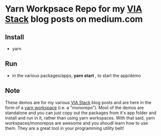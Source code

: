 # Yarn Workpsace Repo for my [VIA Stack](https://medium.com/@bradpillow/the-via-stack-vue-ionic-appsync-bfc251ee6de6) blog posts on medium.com

## Install

- yarn

## Run

- in the various packages/apps, **yarn start** , to start the app/demo

## Note

These demos are for my various [VIA Stack](https://medium.com/@bradpillow/the-via-stack-vue-ionic-appsync-bfc251ee6de6) blog posts and are here in the form of a [yarn workspace](https://yarnpkg.com/en/docs/workspaces) (i.e. a "monorepo"). Most of the demos are standalone and you can just copy out the packages from it's app folder and install and run in it, rather than using yarn workspaces. With that said, yarn workspaces/monorepos are awesome and you shoudl learn how to use them. They are a great tool in your programming utility belt!
